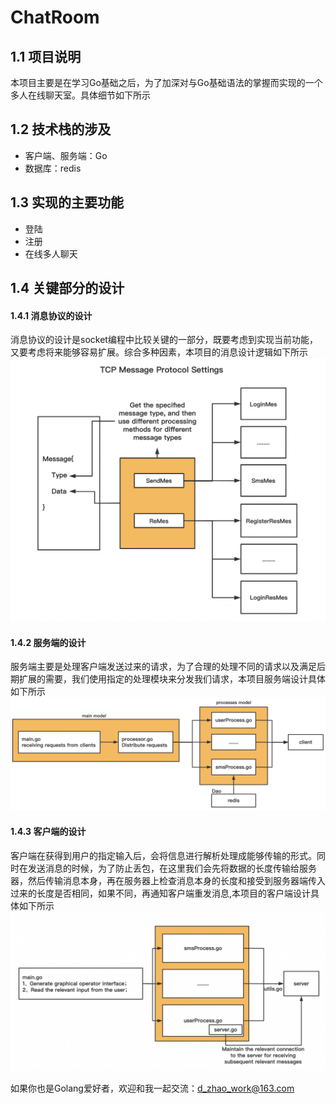 # ChatRoom
## 1.1 项目说明
本项目主要是在学习Go基础之后，为了加深对与Go基础语法的掌握而实现的一个多人在线聊天室。具体细节如下所示
## 1.2 技术栈的涉及
- 客户端、服务端：Go
- 数据库：redis
## 1.3 实现的主要功能
- 登陆
- 注册
- 在线多人聊天
## 1.4 关键部分的设计
#### 1.4.1 消息协议的设计
消息协议的设计是socket编程中比较关键的一部分，既要考虑到实现当前功能，又要考虑将来能够容易扩展。综合多种因素，本项目的消息设计逻辑如下所示
![avatar](pic/message.png )
#### 1.4.2 服务端的设计
服务端主要是处理客户端发送过来的请求，为了合理的处理不同的请求以及满足后期扩展的需要，我们使用指定的处理模块来分发我们请求，本项目服务端设计具体如下所示
![avatar](pic/server.png)
#### 1.4.3 客户端的设计
客户端在获得到用户的指定输入后，会将信息进行解析处理成能够传输的形式。同时在发送消息的时候，为了防止丢包，在这里我们会先将数据的长度传输给服务器，然后传输消息本身，再在服务器上检查消息本身的长度和接受到服务器端传入过来的长度是否相同，如果不同，再通知客户端重发消息,本项目的客户端设计具体如下所示
![avater](pic/client.png)

如果你也是Golang爱好者，欢迎和我一起交流：d_zhao_work@163.com